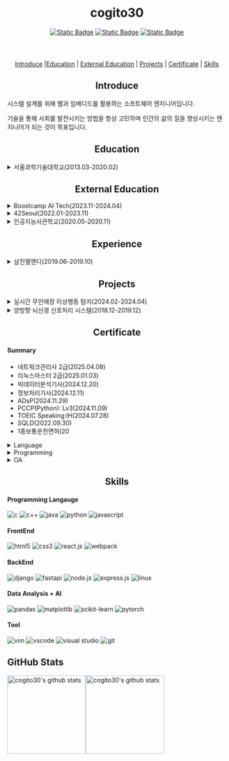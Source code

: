 <header>
  <h1 align="center">cogito30</h1>
  <div align="center">
  <a href="https://cogito30.github.io/"><img alt="Static Badge" src="https://img.shields.io/badge/cogito30-%236ccad0"></a>
  <a href="https://github.com/cogito30?tab=repositories"><img alt="Static Badge" src="https://img.shields.io/badge/cogito30-gray?logo=github"></a>
  <a href="https://psychologyforpeople.tistory.com/"><img alt="Static Badge" src="https://img.shields.io/badge/Tistory-%23FF4500?logo=tistory&link=https%3A%2F%2Fpsychologyforpeople.tistory.com%2F"></a>
</header>

<nav>
  <div align="center"\>
    <a href="#intro">Introduce</a> |<a href="#education">Education</a> | 
    <a href="#external_education">External Education</a> | <a href="#projects">Projects</a> | <a href="#certificate">Certificate</a> | <a href="#skills">Skills</a>
  </div>
</nav>

<main>
  <article id="intro">
    <h2 align="center">Introduce</h2>
    <div>
      <p>시스템 설계를 위해 웹과 임베디드를 활용하는 소프트웨어 엔지니어입니다.</p>
      <p>기술을 통해 사회를 발전시키는 방법을 항상 고민하며 인간의 삶의 질을 향상시키는 엔지니어가 되는 것이 목표입니다.</p>
    <div>
  </article>

  <article id="education">
    <h2 align="center">Education</h2>
    <div>
      <details>
        <summary>서울과학기술대학교(2013.03-2020.02)</summary>
        <ul>
          <li>Term: 2013.03.04-2020.02.21</li>
          <li>Major: 전기정보공학과</li>
          <li>GPA(141): 3.63/4.5</li>
          <li>Major GPA(87): 3.67/4.5</li>
          <li>Project: 양방향 뇌신경 신호처리 시스템</li>
        </ul>
      </details>
    </div>
  </article>
  
  <article id="external_education">
    <h2 align="center">External Education</h2>
    <div>
      <details>
        <summary>Boostcamp AI Tech(2023.11-2024.04)</summary>
        <ul>
          <li>Term: 2023.11.06-2024.04.02</li>
          <li>Organizer: Naver Connect</li>
          <li>Domain: Computer Vision</li>
          <li>Detail </li>
          <ul>
            <li>Subject: AI Basic, AI Model(Computer Vision)</li>
            <li>Language: Python</li>
            <li>Framework: Numpy, Pandas, Matplotlib, PyTorch, MMDetection, FastAPI</li>
            <li>Tools: VSCode</li>
          </ul>
          <li>[Project] 무인매장 이상행동 탐지</li>
        </ul>
      </details>
      <details>
        <summary>42Seoul(2022.01-2023.11)</summary>
        <ul>
          <li>Term: 2022.01.31-2023.11.01</li>
          <li>Organizer: Innovation Academy</li>
          <li>Domain: Computer Science</li>
          <li>Detail</li>
          <ul>
            <li>Subject: Programming Language, Algorithm, Network, Operating System, Graphics, Linux, Git, Docker
            <li>Language: C, C++</li>
            <li>Tools: Vim, GCC, Make, CMake, Git</li>
          </ul>
        </ul>
      </details>
      <details>
        <summary>인공지능사관학교(2020.05-2020.11)</summary>
        <ul>
          <li>Term:2020.05-2020.11</li>
          <li>Organizer: 멋쟁이사자처럼</li>
          <li>Domain: AI</li>
          <li>Detail</li>
          <ul>
            <li>Subject: AI, DataAnalysis</li>
            <li>Language: Python</li>
          </ul>
        </ul>
      </details>
    </div>
  </article>

  <article id="experience">
    <h2 align="center">Experience</h2>
    <div>
      <details>
        <summary>삼진엘앤디(2019.06-2019.10)</summary>
        <ul>
          <li>Term: 2019.06.24-2019.10.23</li>
          <li>Domain: AI(Computer Vision)</li>
          <ii>Detail</ii>
          <ul>
            <li>AI Model 학습을 위한 TV 패널 불량 데이터 제작</li>
            <li>AI Model Test on Nvidia Jetson Xavier</li>
          </ul>
          <li>[Project]: <a hred="#">#</a></li>
        </ul>
      </details>
    </div>
    
  </article>
  
  <article id="projects">
    <h2 align="center">Projects</h2>
    <div>
      <details>
        <summary>실시간 무인매장 이상행동 탐지(2024.02-2024.04)</summary>
        <ul>
          <li>Term: 2024.02.12 - 2025.04.01</li>
          <li>Domain: AI && Web</li>
          <li>Member: 06</li>
          <li>Detail</li>
          <ul>
            <li>AI 모델 학습</li>
            <li>웹 개발</li>
            <li>테스트 및 버그 수정</li>
          </ul>
          <li>[Project] <a href="https://github.com/cogito30/boostcamp_project">실시간 무인매장 이상행동 탐지</a></li>
        </ul>
      </details>
      <details>
        <summary>양방향 뇌신경 신호처리 시스템(2018.12-2019.12)</summary>
        <ul>
          <li>Term: 2018.12 - 2019.12</li>
          <li>Domain: Embedded System</li>
          <li>Member: 04</li>
          <li>Detail</li>
          <ul>
            <li>팀장 역할(일정관리 및 미팅관리)</li>
            <li>팀 회의 주최 및 보고서 작성</li>
            <li>측정부 설계 및 구현</li>
            <li>PT 발표</li>
          </ul>
          <li>[Project] <a href="https://github.com/cogito30/circuit_project">양방향 뇌신경 신호처리 시스템</a> </li>
        </ul>
      </details>
    </div>
  </article>


  
  

  <article id="certificate">
    <h2 align="center">Certificate</h2>
    <div>
      <h4>Summary</h4>
      <ul>
        <li>네트워크관리사 2급(2025.04.08)</li>
        <li>리눅스마스터 2급(2025.01.03)</li>
        <li>빅데이터분석기사(2024.12.20)</li>
        <li>정보처리기사(2024.12.11)</li>
        <li>ADsP(2024.11.29)</li>
        <li>PCCP(Python): Lv3(2024.11.09)</li>
        <li>TOEIC Speaking:IH(2024.07.28)</li>
        <li>SQLD(2022.09.30)</li>
        <li>1종보통운전면허(20</li>
      </ul>
    </div>
    <div>
      <details>
        <summary>Language</summary>
          <ul>
            <li>TOEIC Spearking(IH): 140점(2024.07.28)</li>
            <li>TOEIC Spearking(IM3): 130점(2025.08.03)</li>
          </ul>
        </details>
    </div>
    <div>
      <details>
        <summary>Programming</summary>
        <ul>
          <li>정보보안기사: 필기: 00점(...) / 실기: 00점(...)</li>
          <li>네트워크관리사(2급): 필기: 88점(2025.02.25) / 실기: 89점(2025.04.08)</li>
          <li>리눅스마스터(2급): 1차(2023.05.02) / 2차: 63.75점(2025.01.03)</li>
          <li>빅데이터분석기사: 필기: 76.25점(2024.09.27) / 실기: 80점(2024.12.20)</li>
          <li>정보처리기사: 필기: 69점(2024.08.07) / 실기: 90점(2024.12.11)</li>
          <li>ADsP: 82점(2024.11.29)</li>
          <li>PCCP_Python(Lv3): 658점(2024.11.09)</li>
          <li>SQLD: 64점(2022.09.30)</li>
          <li>SW 코딩자격 1급(2021.06.11)</li>
        </ul>
      </details>
    </div>
    <div>
      <details>
        <summary>OA</summary>
        <ul>
          <li>ITQ_PowerPoint(B등급): 360점(2024.12.12)</li>
          <li>ITQ_Excel(B등급): 355점(2024.12.12)</li>
        </ul>
      </details>
    </div>
  </article>

<article id="skills">
    <h2 align="center">Skills</h2> 
    <div>
      <h4>Programming Langauge</h4>
      <img alt="c" src="https://img.shields.io/badge/C%20language-%23A8B9CC?style=flat-square&logo=C&logoColor=white" /> </t>
      <img alt="c++" src="https://img.shields.io/badge/C%2B%2B%20-%20%2300599C?style=flat-square&logo=C%2B%2B&logoColor=white" />
      <img alt="java" src="https://img.shields.io/badge/Java-%23006600?style=flat-square&logo=java&color=%23006600">
      <img alt="python" src="https://img.shields.io/badge/Python-3776AB?style=flat-square&logo=Python&logoColor=white" />
      <img alt="javascript" src="https://img.shields.io/badge/JavaScript-F7DF1E?style=flat-square&logo=JavaScript&logoColor=white" />
    </div>
    <div>
      <h4>FrontEnd</h4>
      <img alt="html5" src="https://img.shields.io/badge/HTML5-E34F26?style=flat-square&logo=HTML5&logoColor=white" /> 
      <img alt="css3" src="https://img.shields.io/badge/CSS3-1572B6?style=flat-square&logo=CSS3&logoColor=white" /> 
      <img alt="react.js" src="https://img.shields.io/badge/React-%2361DAFB?style=flat-square&logo=react&logoColor=white" />
      <img alt="webpack" src="https://img.shields.io/badge/webpack-%238DD6F9?style=flat-square&logo=webpack&logoColor=white">
    </div>
    <div>
      <h4>BackEnd</h4>
      <img alt="django" src="https://img.shields.io/badge/Django%20-%20%23092E20?style=flat-square&logo=Django&logoColor=white" />
      <img alt="fastapi" src="https://img.shields.io/badge/FastAPI-%23009688?style=flat-square&logo=fastapi&logoColor=white" />
      <img alt="node.js" src="https://img.shields.io/badge/Node-339933?style=flat-square&logo=Node.js&logoColor=white" />
      <img alt="express.js" src="https://img.shields.io/badge/Express%20-%20%23000000?style=flat-square&logo=express&logoColor=white" />
      <img alt="linux" src="https://img.shields.io/badge/Linux-%23FCC624?style=flat-square&logo=linux&logoColor=white">
<!--       <img alt="springboot" src="https://img.shields.io/badge/Spring%20Boot-%20%236DB33F?style=flat-square&logo=springboot&logoColor=white">
      <img alt="spring" src="https://img.shields.io/badge/Spring-%20%236DB33F?style=flat-square&logo=spring&logoColor=white"> -->
    </div>
    <div>
      <h4>Data Analysis + AI</h4>
      <img alt="pandas" src="https://img.shields.io/badge/pandas-%23150458?style=flat-square&logo=pandas">
      <img alt="matplotlib" src="https://img.shields.io/badge/matplotlib-%232F93E0?style=flat-square">
      <img alt="scikit-learn" src="https://img.shields.io/badge/ScikitLearn-%23F7931E?style=flat-square&logo=scikit-learn&logoColor=white">
      <img alt="pytorch" src="https://img.shields.io/badge/PyTorch%20-%20%23EE4C2C?style=flat-square&logo=Pytorch&logoColor=white" />
    </div>
    <div>
      <h4>Tool</h4>
      <img alt="vim" src="https://img.shields.io/badge/Vim-%23019733?style=flat-square&logo=vim&logoColor=white" />
      <img alt="vscode" src="https://img.shields.io/badge/vscode-black?style=flat&logo=vscode&color=%2340AEF0" />
      <img alt="visual studio" src="https://img.shields.io/badge/visual%20studio-%23512BD4?style=flat-square" />
      <img alt="git" src="https://img.shields.io/badge/Git%20-%20%23F05032?style=flat-square&logo=Git&logoColor=white" />
    </div>
  </article>
</main>

<footer>
    <article>
    <h2>GitHub Stats</h2>
    <div style="display: flex; height:180px;">
      <img align="center" style="height:180px" src="https://github-readme-stats.vercel.app/api?username=cogito30&show_icons=true&theme=transparent" alt="cogito30's github stats" />
      <img align="center" style="height:180px" src="https://github-readme-stats.vercel.app/api/top-langs/?username=cogito30&layout=compact&theme=nord&hide_border=true" alt="cogito30's github stats" />
    </div>
  </article>
</footer>
